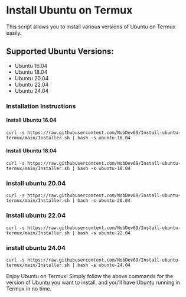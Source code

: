 # Install Ubuntu on Termux

This script allows you to install various versions of Ubuntu on Termux easily.

## Supported Ubuntu Versions:

- Ubuntu 16.04
- Ubuntu 18.04
- Ubuntu 20.04
- Ubuntu 22.04
- Ubuntu 24.04

### Installation Instructions

#### Install Ubuntu 16.04
```
curl -s https://raw.githubusercontent.com/NobDev69/Install-ubuntu-termux/main/Installer.sh | bash -s ubuntu-16.04
```
#### Install Ubuntu 18.04
```
curl -s https://raw.githubusercontent.com/NobDev69/Install-ubuntu-termux/main/Installer.sh | bash -s ubuntu-18.04
```
### install ubuntu 20.04
```
curl -s https://raw.githubusercontent.com/NobDev69/Install-ubuntu-termux/main/Installer.sh | bash -s ubuntu-20.04
```
### install ubuntu 22.04
```
curl -s https://raw.githubusercontent.com/NobDev69/Install-ubuntu-termux/main/Installer.sh | bash -s ubuntu-22.04
```
### install ubuntu 24.04
```
curl -s https://raw.githubusercontent.com/NobDev69/Install-ubuntu-termux/main/Installer.sh | bash -s ubuntu-24.04
```
Enjoy Ubuntu on Termux!
Simply follow the above commands for the version of Ubuntu you want to install, and you'll have Ubuntu running in Termux in no time.
